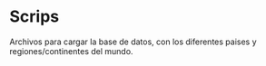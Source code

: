 # Scrips
Archivos para cargar la base de datos, con los diferentes paises y regiones/continentes del mundo.
